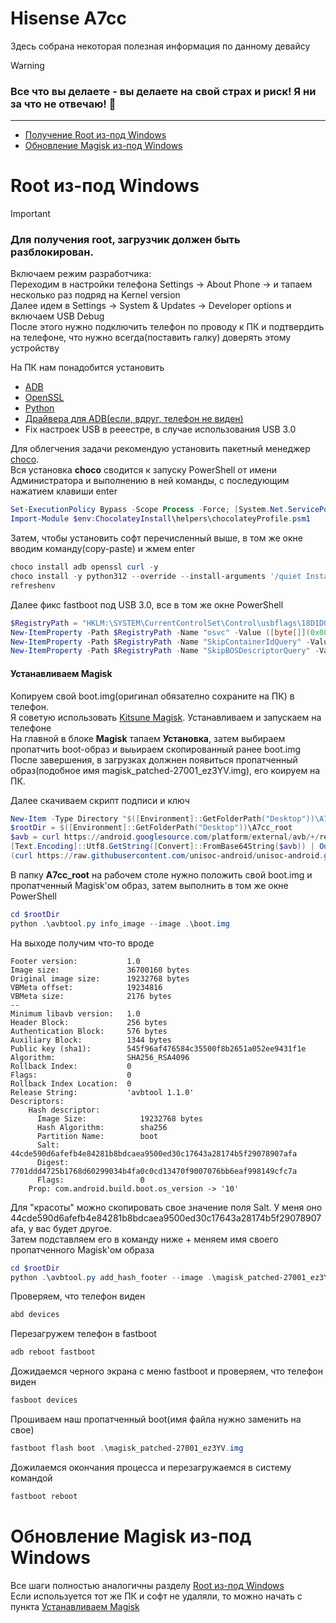 # Hisense A7cc
Здесь собрана некоторая полезная информация по данному девайсу

> [!WARNING]
> ### Все что вы делаете - вы делаете на свой страх и риск! Я ни за что не отвечаю! :no_mobile_phones:
---
- [Получение Root из-под Windows](README.md#root-из-под-windows)
- [Обновление Magisk из-под Windows](README.md#обновление-magisk-из-под-windows)

# Root из-под Windows
> [!IMPORTANT]
> ### Для получения root, загрузчик должен быть разблокирован.

Включаем режим разработчика:\
Переходим в настройки телефона Settings -> About Phone -> и тапаем несколько раз подряд на Kernel version\
Далее идем в Settings -> System & Updates -> Developer options и включаем USB Debug\
После этого нужно подключить телефон по проводу к ПК и подтвердить на телефоне, что нужно всегда(поставить галку) доверять этому устройству

На ПК нам понадобится установить
- [ADB](https://developer.android.com/tools/adb?hl=ru)
- [OpenSSL](https://slproweb.com/products/Win32OpenSSL.html)
- [Python](https://www.python.org/downloads/)
- [Драйвера для ADB(если, вдруг, телефон не виден)](https://developer.android.com/studio/run/win-usb)
- Fix настроек USB в рееестре, в случае использования USB 3.0 

Для облегчения задачи рекомендую установить пакетный менеджер [choco](https://chocolatey.org/install).\
Вся установка **choco** сводится к запуску PowerShell от имени Администратора и выполнению в ней команды, с последующим нажатием клавиши enter
```PowerShell
Set-ExecutionPolicy Bypass -Scope Process -Force; [System.Net.ServicePointManager]::SecurityProtocol = [System.Net.ServicePointManager]::SecurityProtocol -bor 3072; iex ((New-Object System.Net.WebClient).DownloadString('https://community.chocolatey.org/install.ps1'))
Import-Module $env:ChocolateyInstall\helpers\chocolateyProfile.psm1
``` 
Затем, чтобы установить софт перечисленный выше, в том же окне вводим команду(copy-paste) и жмем enter
```PowerShell
choco install adb openssl curl -y 
choco install -y python312 --override --install-arguments '/quiet InstallAllUsers=1 PrependPath=1 TargetDir=""C:\Program Files\Python3""'
refreshenv
``` 
Далее фикс fastboot под USB 3.0, все в том же окне PowerShell
```PowerShell
$RegistryPath = "HKLM:\SYSTEM\CurrentControlSet\Control\usbflags\18D1D00D0100"
New-ItemProperty -Path $RegistryPath -Name "osvc" -Value ([byte[]](0x00,0x00)) -PropertyType Binary -Force
New-ItemProperty -Path $RegistryPath -Name "SkipContainerIdQuery" -Value ([byte[]](0x01,0x00,0x00,0x00)) -PropertyType Binary -Force
New-ItemProperty -Path $RegistryPath -Name "SkipBOSDescriptorQuery" -Value ([byte[]](0x01,0x00,0x00,0x00)) -PropertyType Binary -Force
``` 
#### Устанавливаем Magisk
Копируем свой boot.img(оригинал обязателно сохраните на ПК) в телефон.\
Я советую использовать [Kitsune Magisk](https://github.com/HuskyDG/magisk-files/releases). Устанавливаем и запускаем на телефоне\
На главной в блоке **Magisk** тапаем **Установка**, затем выбираем пропатчить boot-образ и выьираем скопированный ранее boot.img\
После завершения, в загрузках должнен появиться пропатченный образ(подобное имя magisk_patched-27001_ez3YV.img), его коируем на ПК.

Далее скачиваем скрипт подписи и ключ
```PowerShell
New-Item -Type Directory "$([Environment]::GetFolderPath("Desktop"))\A7cc_root"
$rootDir = $([Environment]::GetFolderPath("Desktop"))\A7cc_root
$avb = curl https://android.googlesource.com/platform/external/avb/+/refs/heads/main/avbtool.py?format=text
[Text.Encoding]::Utf8.GetString([Convert]::FromBase64String($avb)) | Out-File "$rootDir\avbtool.py" -Encoding ascii
(curl https://raw.githubusercontent.com/unisoc-android/unisoc-android.github.io/refs/heads/master/subut/assets/rsa4096_vbmeta.pem).content | Out-File $rootDir\rsa4096_vbmeta.pem -Encoding ascii
``` 

В папку **A7cc_root** на рабочем столе нужно положить свой boot.img и пропатченный Magisk'ом образ, затем выполнить в том же окне PowerShell 
```PowerShell
cd $rootDir
python .\avbtool.py info_image --image .\boot.img
``` 

На выходе получим что-то вроде
```
Footer version:           1.0
Image size:               36700160 bytes
Original image size:      19232768 bytes
VBMeta offset:            19234816
VBMeta size:              2176 bytes
--
Minimum libavb version:   1.0
Header Block:             256 bytes
Authentication Block:     576 bytes
Auxiliary Block:          1344 bytes
Public key (sha1):        545f96af476584c35500f8b2651a052ee9431f1e
Algorithm:                SHA256_RSA4096
Rollback Index:           0
Flags:                    0
Rollback Index Location:  0
Release String:           'avbtool 1.1.0'
Descriptors:
    Hash descriptor:
      Image Size:            19232768 bytes
      Hash Algorithm:        sha256
      Partition Name:        boot
      Salt:                  44cde590d6afefb4e84281b8bdcaea9500ed30c17643a28174b5f29078907afa
      Digest:                7701ddd4725b1768d60299034b4fa0c0cd13470f9007076bb6eaf998149cfc7a
      Flags:                 0
    Prop: com.android.build.boot.os_version -> '10'
```
Для "красоты" можно скопировать свое значение поля Salt. У меня оно 44cde590d6afefb4e84281b8bdcaea9500ed30c17643a28174b5f29078907afa, у вас будет другое.\
Затем подставляем его в команду ниже + меняем имя своего пропатченного Magisk'ом образа
```PowerShell
cd $rootDir
python .\avbtool.py add_hash_footer --image .\magisk_patched-27001_ez3YV.img --partition_name boot --partition_size 36700160 --key rsa4096_vbmeta.pem --algorithm SHA256_RSA4096 --salt 44cde590d6afefb4e84281b8bdcaea9500ed30c17643a28174b5f29078907afa
``` 

Проверяем, что телефон виден
```PowerShell
abd devices
```

Перезагружем телефон в fastboot
```PowerShell
adb reboot fastboot
```

Дожидаемся черного экрана с меню fastboot и проверяем, что телефон виден
```PowerShell
fasboot devices
```

Прошиваем наш пропатченный boot(имя файла нужно заменить на свое)
```PowerShell
fastboot flash boot .\magisk_patched-27001_ez3YV.img
```

Дожилаемся окончания процесса и перезагружаемся в систему командой
```PowerShell
fastboot reboot
```

# Обновление Magisk из-под Windows
Все шаги полностью аналогичны разделу [Root из-под Windows](README.md#root-из-под-windows)\
Если используется тот же ПК и софт не удаляли, то можно начать с пункта [Устанавливаем Magisk](README.md#устанавливаем-magisk)

